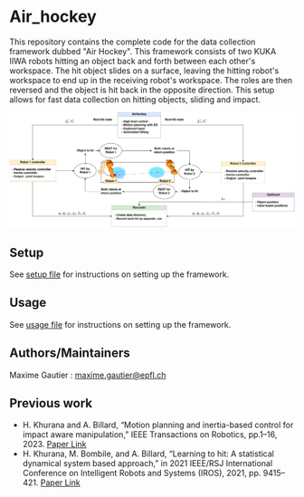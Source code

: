 # Air_hockey 

This repository contains the complete code for the data collection framework dubbed "Air Hockey". This framework consists of two KUKA IIWA robots hitting an object back and forth between each other's workspace. The hit object slides on a surface, leaving the hitting robot's workspace to end up in the receiving robot's workspace. The roles are then reversed and the object is hit back in the opposite direction. This setup allows for fast data collection on hitting objects, sliding and impact.


![AirHockey Communication](media/AirHockey_FSM.png)


## Setup 

See [setup file](src/air_hockey/setup.md) for instructions on setting up the framework.

## Usage

See [usage file](src/air_hockey/usage.md) for instructions on setting up the framework.

## Authors/Maintainers 

Maxime Gautier : maxime.gautier@epfl.ch


## Previous work 
- H. Khurana and A. Billard, “Motion planning and inertia-based control for impact aware manipulation,” IEEE Transactions on Robotics, pp.1–16, 2023. [Paper Link](https://ieeexplore.ieee.org/stamp/stamp.jsp?arnumber=10297989)
- H. Khurana, M. Bombile, and A. Billard, “Learning to hit: A statistical dynamical system based approach,” in 2021 IEEE/RSJ International Conference on Intelligent Robots and Systems (IROS), 2021, pp. 9415–421. [Paper Link](https://ieeexplore.ieee.org/stamp/stamp.jsp?arnumber=9635976)
